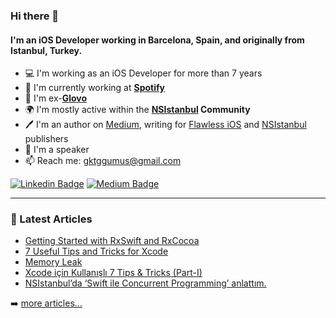 ### Hi there 👋

#### I'm an iOS Developer working in Barcelona, Spain, and originally from Istanbul, Turkey.

- 💻 I'm working as an iOS Developer for more than 7 years
- 🏢 I'm currently working at **[Spotify](https://www.spotify.com/)**
- 🏢 I'm ex-**[Glovo](https://glovoapp.com/)**
- 🌍 I'm mostly active within the **[NSIstanbul](http://nsistanbul.com/) Community**
- 🖊️ I'm an author on [Medium](https://medium.com/@goktuggumus), writing for [Flawless iOS](https://medium.com/flawless-app-stories) and [NSIstanbul](https://medium.com/nsistanbul) publishers
- 🎤 I'm a speaker
- 📫 Reach me: [gktggumus@gmail.com](mailto:gktggumus@gmail.com)

[![Linkedin Badge](https://img.shields.io/badge/-goktuggumus-blue?style=flat-square&logo=Linkedin&logoColor=white&link=https://www.linkedin.com/in/goktuggumus/)](https://www.linkedin.com/in/goktuggumus/)
[![Medium Badge](https://img.shields.io/badge/-@goktuggumus-03a57a?style=flat-square&labelColor=000000&logo=Medium&link=https://medium.com/@goktuggumus/)](https://medium.com/@goktuggumus)

---

### 📕 Latest Articles

<!-- BLOG-POST-LIST:START -->
- [Getting Started with RxSwift and RxCocoa](https://medium.com/flawless-app-stories/getting-started-with-rxswift-and-rxcocoa-5534cf2902b7?source=rss-71203ef516f0------2)
- [7 Useful Tips and Tricks for Xcode](https://medium.com/flawless-app-stories/7-useful-tips-and-tricks-for-xcode-52182ac1dfa1?source=rss-71203ef516f0------2)
- [Memory Leak](https://medium.com/nsistanbul/memory-leak-91bbc2d1920e?source=rss-71203ef516f0------2)
- [Xcode için Kullanışlı 7 Tips & Tricks (Part-I)](https://medium.com/nsistanbul/xcode-tips-and-tricks-part-1-46ee83fb77c3?source=rss-71203ef516f0------2)
- [NSIstanbul’da ‘Swift ile Concurrent Programming’ anlattım.](https://medium.com/nsistanbul/nsistanbulda-swift-ile-concurrent-programming-anlatt%C4%B1m-7faa6069f318?source=rss-71203ef516f0------2)
<!-- BLOG-POST-LIST:END -->

➡️ [more articles...](https://medium.com/@goktuggumus)
